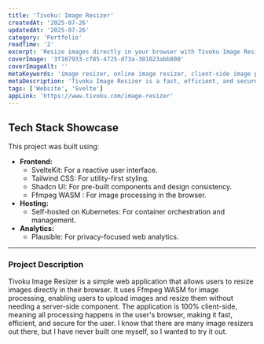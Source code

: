 ```yaml
---
title: 'Tivoku: Image Resizer'
createdAt: '2025-07-26'
updatedAt: '2025-07-26'
category: 'Portfolio'
readTime: '2'
excerpt: 'Resize images directly in your browser with Tivoku Image Resizer, a 100% client-side web application using Ffmpeg WASM.'
coverImage: '3f107933-cf85-4725-d73a-301023abb800'
coverImageAlt: ''
metaKeywords: 'image resizer, online image resizer, client-side image processing, Ffmpeg WASM, SvelteKit, Tailwind CSS, web application'
metaDescription: 'Tivoku Image Resizer is a fast, efficient, and secure web application for resizing images in your browser using Ffmpeg WASM. All processing is client-side.'
tags: ['Website', 'Svelte']
appLink: 'https://www.tivoku.com/image-resizer'
---
```


## Tech Stack Showcase

This project was built using:

- **Frontend:**
  - SvelteKit: For a reactive user interface.
  - Tailwind CSS: For utility-first styling.
  - Shadcn UI: For pre-built components and design consistency.
  - Ffmpeg WASM : For image processing in the browser.
- **Hosting:**
  - Self-hosted on Kubernetes: For container orchestration and management.
- **Analytics:**
  - Plausible: For privacy-focused web analytics.

---

### Project Description

Tivoku Image Resizer is a simple web application that allows users to resize images directly in their browser. It uses Ffmpeg WASM for image processing, enabling users to upload images and resize them without needing a server-side component.
The application is 100% client-side, meaning all processing happens in the user's browser, making it fast, efficient, and secure for the user.
I know that there are many image resizers out there, but I have never built one myself, so I wanted to try it out.
